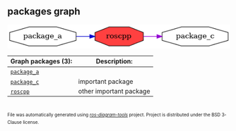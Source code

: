 <!--
File was automatically generated using 'ros-diagram-tools' project.
Project is distributed under the BSD 3-Clause license.
-->

## packages graph

[![roscpp](roscpp.png "roscpp")](roscpp.png)


| Graph packages (3): | Description: |
| ------------------- | ------------ |
| [`package_a`](package_a.md) |  |
| [`package_c`](package_c.md) | important package |
| [`roscpp`](roscpp.md) | other important package |


</br>
<font size="1">
File was automatically generated using <a href="https://github.com/anetczuk/ros-diagram-tools"><i>ros-diagram-tools</i></a> project.
Project is distributed under the BSD 3-Clause license.
</font>

